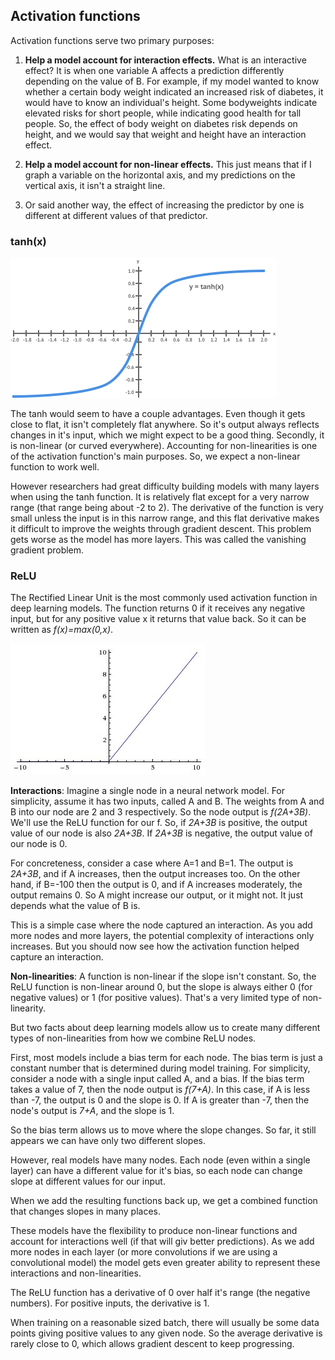 ## Activation functions

Activation functions serve two primary purposes:

1) __Help a model account for interaction effects.__
What is an interactive effect? It is when one variable A affects a prediction differently depending on the value of B.
For example, if my model wanted to know whether a certain body weight indicated an increased risk of diabetes, it would have to know an individual's height.
Some bodyweights indicate elevated risks for short people, while indicating good health for tall people.
So, the effect of body weight on diabetes risk depends on height, and we would say that weight and height have an interaction effect.

3) __Help a model account for non-linear effects.__ This just means that if I graph a variable on the horizontal axis, and my predictions on the vertical axis, it isn't a straight line.
4) Or said another way, the effect of increasing the predictor by one is different at different values of that predictor.

### tanh(x)

![tanh function](images/Q1jQejl.png)

The tanh would seem to have a couple advantages. Even though it gets close to flat, it isn't completely flat anywhere. 
So it's output always reflects changes in it's input, which we might expect to be a good thing. 
Secondly, it is non-linear (or curved everywhere). Accounting for non-linearities is one of the activation function's main purposes.
So, we expect a non-linear function to work well.

However researchers had great difficulty building models with many layers when using the tanh function. 
It is relatively flat except for a very narrow range (that range being about -2 to 2). 
The derivative of the function is very small unless the input is in this narrow range, and this flat derivative makes it difficult to improve the weights through gradient descent. 
This problem gets worse as the model has more layers. This was called the vanishing gradient problem.

### ReLU

The Rectified Linear Unit is the most commonly used activation function in deep learning models. The function returns 0 if it receives any negative input, but for any positive value  x
  it returns that value back. So it can be written as  _f(x)=max(0,x)_.

![ReLU function](images/gKA4kA9.jpg)
  
__Interactions__: Imagine a single node in a neural network model. For simplicity, assume it has two inputs, called A and B.
The weights from A and B into our node are 2 and 3 respectively. So the node output is  _f(2A+3B)_.
We'll use the ReLU function for our f. So, if  _2A+3B_ is positive, the output value of our node is also  _2A+3B_.
If  _2A+3B_ is negative, the output value of our node is 0.

For concreteness, consider a case where A=1 and B=1. The output is _2A+3B_, and if A increases, then the output increases too.
On the other hand, if B=-100 then the output is 0, and if A increases moderately, the output remains 0.
So A might increase our output, or it might not. It just depends what the value of B is.

This is a simple case where the node captured an interaction. As you add more nodes and more layers, the potential complexity of interactions only increases. 
But you should now see how the activation function helped capture an interaction.

__Non-linearities__: A function is non-linear if the slope isn't constant. 
So, the ReLU function is non-linear around 0, but the slope is always either 0 (for negative values) or 1 (for positive values). 
That's a very limited type of non-linearity.

But two facts about deep learning models allow us to create many different types of non-linearities from how we combine ReLU nodes.

First, most models include a bias term for each node. The bias term is just a constant number that is determined during model training. 
For simplicity, consider a node with a single input called A, and a bias. If the bias term takes a value of 7, then the node output is _f(7+A)_. 
In this case, if A is less than -7, the output is 0 and the slope is 0. If A is greater than -7, then the node's output is _7+A_, and the slope is 1.

So the bias term allows us to move where the slope changes. So far, it still appears we can have only two different slopes.

However, real models have many nodes. Each node (even within a single layer) can have a different value for it's bias, so each node can change slope at different values for our input.

When we add the resulting functions back up, we get a combined function that changes slopes in many places.

These models have the flexibility to produce non-linear functions and account for interactions well (if that will giv better predictions). 
As we add more nodes in each layer (or more convolutions if we are using a convolutional model) the model gets even greater ability to represent these interactions and non-linearities.

The ReLU function has a derivative of 0 over half it's range (the negative numbers). For positive inputs, the derivative is 1.

When training on a reasonable sized batch, there will usually be some data points giving positive values to any given node. 
So the average derivative is rarely close to 0, which allows gradient descent to keep progressing.

